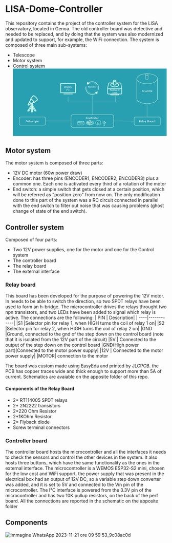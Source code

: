 # LISA-Dome-Controller

This repository contains the project of the controller system for the LISA observatory, located in Genoa. The old controller board was defective and needed to be replaced, and by doing that the system was also modernized and updated to support, for example, the WiFi connection. The system is composed of three main sub-systems:
* Telescope
* Motor system
* Control system
![Diagram](https://github.com/castagnoemanuele/LISA-Dome-Controller/blob/main/Assets/System%20Diagram.png)


## Motor system
The motor system is composed of three parts:
* 12V DC motor (60w power draw)
* Encoder: has three pins (ENCODER1, ENCODER2, ENCODER3) plus a common one. Each one is activated every third of a rotation of the motor
* End switch: a simple switch that gets closed at a certain position, which will be referred as "position zero" from now on.
The only modification done to this part of the system was a RC circuit connected in parallel with the end switch to filter out noise that was causing problems (ghost change of state of the end switch).


## Controller system
Composed of four parts:
* Two 12V power supplies, one for the motor and one for the Control system
* The controller board
* The relay board
* The external interface

### Relay board
This board has been developed for the purpose of powering the 12V motor. In needs to be able to switch the direction, so two SPDT relays have been used to form an h-bridge. The microcontroller drives the relays throught two npn transistors, and two LEDs have been added to signal which relay is active. The connections are the following:
| PIN | Description|
| ----|------------|
|S1   |Selector pin for relay 1, when HIGH turns the coil of relay 1 on|
|S2   |Selector pin for relay 2, when HIGH turns the coil of relay 2 on|
|GND  |Ground, connected to the gnd of the step down on the control board (note that it is isolated from the 12V part of the circuit) 
|5V   | Connected to the output of the step down on the control board
|GND(High power part)|Connected to the motor power supply|
|12V | Connected to the motor power supply|
|MOTOR| connection to the motor

The board was custom made using EasyEda and printed by JLCPCB. the PCB has copper traces wide and thick enough to support more than 5A of current. Schematics are avaiable on the apposite folder of this repo.

#### Components of the Relay Board
* 2* RT114005 SPDT relays
* 2* 2N2222 transistors
* 2*220 Ohm Resistor
* 2*1KOhm Resistor
* 2* Flyback diode
* Screw terminal connectors



### Controller board
The controller board hosts the microcontroller and all the interfaces it needs to check the sensors and control the other devices in the system. It also hosts three buttons, which have the same functionality as the ones in the external interface. The microcontroller is a WEMOS ESP32-S2 mini, chosen for the low cost and WiFi support.
the power supply that was present in the electrical box had an output of 12V DC, so a variable step down converter was added, and it is set to 5V and connected to the Vin pin of the microcontroller. 
The I²C interface is powered from the 3.3V pin of the microcontroller and has two 10K pullup resistors, on the back of the perf board.
All the connections are reported in the schematic on the apposite folder






## Components
![Immagine WhatsApp 2023-11-21 ore 09 59 53_9c08ac0d](https://github.com/castagnoemanuele/LISA-Dome-Controller/assets/100867215/487692d3-7d65-4a4e-9536-0691e81c85d1)
